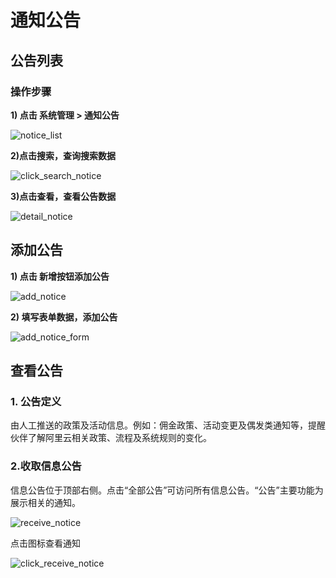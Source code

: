 # 通知公告

## 公告列表

### 操作步骤

**1) 点击 系统管理 > 通知公告**

![notice_list](/assets/img/system/notice/notice_list.png)

**2)点击搜索，查询搜索数据**

![click_search_notice](/assets/img/system/notice/click_search_notice.png)

**3)点击查看，查看公告数据**

![detail_notice](/assets/img/system/notice/detail_notice.png)


## 添加公告


**1) 点击 新增按钮添加公告**


![add_notice](/assets/img/system/notice/add_notice.png)

**2) 填写表单数据，添加公告**

![add_notice_form](/assets/img/system/notice/add_notice_form.png)

## 查看公告

### 1. 公告定义

由人工推送的政策及活动信息。例如：佣金政策、活动变更及偶发类通知等，提醒伙伴了解阿里云相关政策、流程及系统规则的变化。

### 2.收取信息公告

信息公告位于顶部右侧。点击“全部公告”可访问所有信息公告。“公告”主要功能为展示相关的通知。

![receive_notice](/assets/img/system/notice/receive_notice.png)

点击图标查看通知

![click_receive_notice](/assets/img/system/notice/click_receive_notice.png)